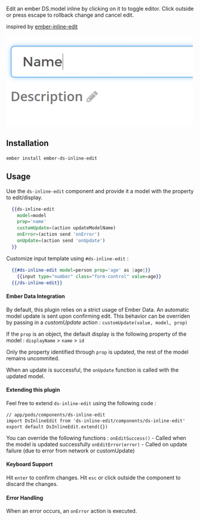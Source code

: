 Edit an ember DS.model inline by clicking on it to toggle editor.
Click outside or press escape to rollback change and cancel edit.

inspired by [ember-inline-edit](https://github.com/swastik/ember-inline-edit)

![Inline Edit Demo](https://github.com/IliasDeros/ember-ds-inline-edit/raw/master/demo.gif)

## Installation

`ember install ember-ds-inline-edit`

## Usage

Use the `ds-inline-edit` component and provide it a model with the property to edit/display.

```handlebars
  {{ds-inline-edit
    model=model
    prop='name'
    customUpdate=(action updateModelName)
    onError=(action send 'onError')
    onUpdate=(action send 'onUpdate')
  }}
```

Customize input template using `#ds-inline-edit` :

```handlebars
  {{#ds-inline-edit model=person prop='age' as |age|}}
    {{input type="number" class="form-control" value=age}}
  {{/ds-inline-edit}}
```

#### Ember Data Integration

By default, this plugin relies on a strict usage of Ember Data. An automatic model update is sent upon confirming edit. This behavior can be overriden by passing in a _customUpdate_ action :
`customUpdate(value, model, prop)`

If the `prop` is an object, the default display is the following property of the model :
`displayName` > `name` > `id`

Only the property identified through `prop` is updated, the rest of the model remains
uncommited.

When an update is successful, the `onUpdate` function is called with the updated model.

#### Extending this plugin

Feel free to extend `ds-inline-edit` using the following code :

```
// app/pods/components/ds-inline-edit
import DsInlineEdit from 'ds-inline-edit/components/ds-inline-edit'
export default DsInlineEdit.extend({})
```

You can override the following functions :
`onEditSuccess()` - Called when the model is updated successfully
`onEditError(error)` - Called on update failure (due to error from network or customUpdate)

#### Keyboard Support

Hit `enter` to confirm changes.
Hit `esc` or click outside the component to discard the changes.

#### Error Handling
When an error occurs, an `onError` action is executed.